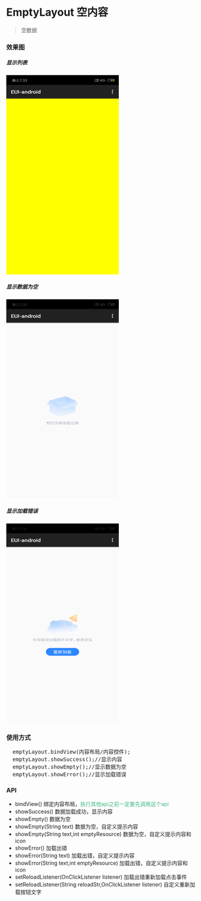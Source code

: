 # EmptyLayout 空内容

> 空数据

### 效果图
 ##### 显示列表
 <img src="./emptyLayout/Screenshot_20180716-113311.png" width="300" height="530">
 
 ##### 显示数据为空
 <img src="./emptyLayout/Screenshot_20180716-113312.png" width="300" height="530">
 
 ##### 显示加载错误
 <img src="./emptyLayout/Screenshot_20180716-113313.png" width="300" height="530">
 
### 使用方式
 
<pre>
  emptyLayout.bindView(内容布局/内容控件);
  emptyLayout.showSuccess();//显示内容
  emptyLayout.showEmpty();//显示数据为空
  emptyLayout.showError();//显示加载错误
</pre>
 
### API 

- bindView() 绑定内容布局，<font color="#42B983">执行其他api之前一定要先调用这个api</font>
- showSuccess() 数据加载成功，显示内容
- showEmpty() 数据为空
- showEmpty(String text) 数据为空，自定义提示内容
- showEmpty(String text,int emptyResource) 数据为空，自定义提示内容和icon
- showError() 加载出错
- showError(String text) 加载出错，自定义提示内容
- showError(String text,int emptyResource) 加载出错，自定义提示内容和icon
- setReloadListener(OnClickListener listener) 加载出错重新加载点击事件
- setReloadListener(String reloadStr,OnClickListener listener) 自定义重新加载按钮文字